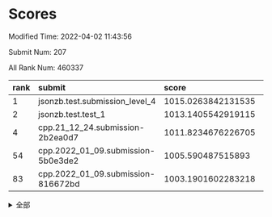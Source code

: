 # Scores

Modified Time: 2022-04-02 11:43:56

Submit Num: 207

All Rank Num: 460337

| rank |               submit               |       score        |       sigma        | pk_num |
| :--- | :--------------------------------- | :----------------- | :----------------- | :----- |
| 1    | jsonzb.test.submission_level_4     | 1015.0263842131535 | 0.8416655749387066 | 8896   |
| 2    | jsonzb.test.test_1                 | 1013.1405542919115 | 0.7847066794846822 | 8901   |
| 4    | cpp.21_12_24.submission-2b2ea0d7   | 1011.8234676226705 | 0.7825287653831343 | 8896   |
| 54   | cpp.2022_01_09.submission-5b0e3de2 | 1005.590487515893  | 0.7422841683817303 | 8894   |
| 83   | cpp.2022_01_09.submission-816672bd | 1003.1901602283218 | 0.721178083359561  | 8895   |


<details>
<summary>全部</summary>

| rank |                 submit                 |       score        |       sigma        | pk_num |
| :--- | :------------------------------------- | :----------------- | :----------------- | :----- |
| 1    | jsonzb.test.submission_level_4         | 1015.0263842131535 | 0.8416655749387066 | 8896   |
| 2    | jsonzb.test.test_1                     | 1013.1405542919115 | 0.7847066794846822 | 8901   |
| 3    | gobigger.level_3.submission_level_3_31 | 1012.3372376660893 | 0.7775366406680717 | 8896   |
| 4    | cpp.21_12_24.submission-2b2ea0d7       | 1011.8234676226705 | 0.7825287653831343 | 8896   |
| 5    | gobigger.level_3.submission_level_3_24 | 1011.2928206161536 | 0.7621372014474719 | 8891   |
| 6    | gobigger.level_3.submission_level_3_16 | 1011.230559620172  | 0.7706682965055033 | 8894   |
| 7    | gobigger.level_3.submission_level_3_15 | 1011.1074271941527 | 0.7775033723792779 | 8898   |
| 8    | gobigger.level_3.submission_level_3_19 | 1011.0971293581837 | 0.7787980587775228 | 8893   |
| 9    | gobigger.level_3.submission_level_3_5  | 1010.8951233449316 | 0.7728940735172678 | 8893   |
| 10   | gobigger.level_3.submission_level_3_23 | 1010.8752280716764 | 0.7835009935205014 | 8895   |
| 11   | gobigger.level_3.submission_level_3_4  | 1010.8225261073948 | 0.7630865215777348 | 8897   |
| 12   | gobigger.level_3.submission_level_3_37 | 1010.821381795103  | 0.778539548912505  | 8896   |
| 13   | gobigger.level_3.submission_level_3_47 | 1010.8086739970297 | 0.7538558171306026 | 8893   |
| 14   | gobigger.level_3.submission_level_3_35 | 1010.7686401797339 | 0.7644440552915333 | 8895   |
| 15   | gobigger.level_3.submission_level_3_48 | 1010.6477252998731 | 0.7599398784780773 | 8894   |
| 16   | gobigger.level_3.submission_level_3_41 | 1010.3811536579454 | 0.7565571720568544 | 8893   |
| 17   | gobigger.level_3.submission_level_3_9  | 1010.3589562931602 | 0.8104663469223464 | 8897   |
| 18   | gobigger.level_3.submission_level_3_27 | 1010.3444643413482 | 0.7556785962449575 | 8894   |
| 19   | gobigger.level_3.submission_level_3_25 | 1010.2754294200049 | 0.7676364516011117 | 8898   |
| 20   | gobigger.level_3.submission_level_3_7  | 1010.1346059500343 | 0.7518435049439127 | 8892   |
| 21   | gobigger.level_3.submission_level_3_20 | 1010.1266532253813 | 0.7578810760818702 | 8892   |
| 22   | gobigger.level_3.submission_level_3_39 | 1010.0996415139556 | 0.7578081453904123 | 8890   |
| 23   | gobigger.level_3.submission_level_3_12 | 1010.0801548885439 | 0.757167810419067  | 8894   |
| 24   | gobigger.level_3.submission_level_3_33 | 1010.0393603229352 | 0.7423132164732392 | 8897   |
| 25   | gobigger.level_3.submission_level_3_26 | 1009.9727151945987 | 0.7706065136286472 | 8894   |
| 26   | gobigger.level_3.submission_level_3_38 | 1009.8869693758187 | 0.7529873526210442 | 8898   |
| 27   | gobigger.level_3.submission_level_3_30 | 1009.8654680702888 | 0.7557778458483176 | 8902   |
| 28   | gobigger.level_3.submission_level_3_45 | 1009.8512345656909 | 0.7436766433168186 | 8896   |
| 29   | gobigger.level_3.submission_level_3_8  | 1009.8024956200445 | 0.7412229299375397 | 8899   |
| 30   | gobigger.level_3.submission_level_3_44 | 1009.7978137226459 | 0.7565414127515787 | 8897   |
| 31   | gobigger.level_3.submission_level_3_13 | 1009.792297818909  | 0.757733435184177  | 8894   |
| 32   | gobigger.level_3.submission_level_3_1  | 1009.750442872853  | 0.7603285245496124 | 8893   |
| 33   | gobigger.level_3.submission_level_3_42 | 1009.7317540662357 | 0.7643012722183409 | 8898   |
| 34   | gobigger.level_3.submission_level_3_10 | 1009.7175580664755 | 0.7347028022100045 | 8896   |
| 35   | gobigger.level_3.submission_level_3_43 | 1009.6586083349368 | 0.7839385131526926 | 8896   |
| 36   | gobigger.level_3.submission_level_3_18 | 1009.4982134243256 | 0.7764033706902309 | 8890   |
| 37   | gobigger.level_3.submission_level_3_28 | 1009.4490345003564 | 0.7517367698573836 | 8895   |
| 38   | gobigger.level_3.submission_level_3_2  | 1009.4203680256331 | 0.7607568228326186 | 8896   |
| 39   | gobigger.level_3.submission_level_3_29 | 1009.4125251028125 | 0.7393424358301973 | 8894   |
| 40   | gobigger.level_3.submission_level_3_3  | 1009.4116564432138 | 0.7676335290774337 | 8893   |
| 41   | gobigger.level_3.submission_level_3_22 | 1009.2916721056739 | 0.7342045376923184 | 8896   |
| 42   | gobigger.level_3.submission_level_3_46 | 1009.2397939858461 | 0.7639226661574708 | 8896   |
| 43   | gobigger.level_3.submission_level_3_6  | 1009.2099721136303 | 0.7458472719357375 | 8890   |
| 44   | gobigger.level_3.submission_level_3_34 | 1009.2029917899558 | 0.7470322757053979 | 8899   |
| 45   | gobigger.level_3.submission_level_3_14 | 1009.1524251356709 | 0.7458469660141425 | 8898   |
| 46   | gobigger.level_3.submission_level_3_21 | 1009.1389907332065 | 0.7545514709622372 | 8896   |
| 47   | gobigger.level_3.submission_level_3_32 | 1009.0131062749759 | 0.7488855722250656 | 8895   |
| 48   | gobigger.level_3.submission_level_3_40 | 1008.9852683777738 | 0.7336915641693025 | 8899   |
| 49   | gobigger.level_3.submission_level_3_17 | 1008.9266776852998 | 0.765520635831324  | 8895   |
| 50   | gobigger.level_3.submission_level_3_11 | 1008.9190907701883 | 0.7368580637750912 | 8898   |
| 51   | gobigger.level_3.submission_level_3_49 | 1008.8422352294981 | 0.747013088187132  | 8901   |
| 52   | gobigger.level_3.submission_level_3_0  | 1008.5374988541423 | 0.766766143087863  | 8895   |
| 53   | gobigger.level_3.submission_level_3_36 | 1008.3031767110522 | 0.7699667210625762 | 8896   |
| 54   | cpp.2022_01_09.submission-5b0e3de2     | 1005.590487515893  | 0.7422841683817303 | 8894   |
| 55   | gobigger.level_1.submission_level_1_20 | 1005.0837910383601 | 0.7237007536594298 | 8897   |
| 56   | gobigger.level_1.submission_level_1_11 | 1004.6358473063838 | 0.7153892106830444 | 8898   |
| 57   | gobigger.level_1.submission_level_1_7  | 1004.481317352488  | 0.7240997359870556 | 8890   |
| 58   | gobigger.level_1.submission_level_1_9  | 1004.4646057389966 | 0.72958200960106   | 8894   |
| 59   | gobigger.level_1.submission_level_1_35 | 1004.42231832938   | 0.7104638333906341 | 8897   |
| 60   | gobigger.level_1.submission_level_1_36 | 1004.3940583413294 | 0.709323473304612  | 8895   |
| 61   | gobigger.level_1.submission_level_1_10 | 1004.3679908990827 | 0.7163583682900951 | 8895   |
| 62   | gobigger.level_1.submission_level_1_17 | 1004.2816966927713 | 0.7154083639977866 | 8896   |
| 63   | gobigger.level_1.submission_level_1_49 | 1004.2512476424282 | 0.7176705641274623 | 8898   |
| 64   | gobigger.level_1.submission_level_1_41 | 1004.1853711308422 | 0.7210821785007615 | 8891   |
| 65   | gobigger.level_1.submission_level_1_2  | 1004.0801566403767 | 0.714172385007099  | 8898   |
| 66   | gobigger.level_1.submission_level_1_3  | 1004.0020784608274 | 0.7075118903439389 | 8897   |
| 67   | gobigger.level_1.submission_level_1_29 | 1003.9718048970585 | 0.7273304060685264 | 8893   |
| 68   | gobigger.level_1.submission_level_1_47 | 1003.9344118383578 | 0.7087169689371273 | 8895   |
| 69   | gobigger.level_1.submission_level_1_44 | 1003.9213239782385 | 0.7152816807288572 | 8893   |
| 70   | gobigger.level_1.submission_level_1_26 | 1003.8965579526869 | 0.7144136705244327 | 8892   |
| 71   | gobigger.level_1.submission_level_1_0  | 1003.7136722618345 | 0.7187479263622908 | 8895   |
| 72   | gobigger.level_1.submission_level_1_45 | 1003.6889384679752 | 0.7165527336481542 | 8898   |
| 73   | gobigger.level_1.submission_level_1_1  | 1003.5543458838268 | 0.7064023163224881 | 8897   |
| 74   | gobigger.level_1.submission_level_1_38 | 1003.4550045830824 | 0.716342722961894  | 8899   |
| 75   | gobigger.level_1.submission_level_1_46 | 1003.4494384725281 | 0.7161661482103792 | 8893   |
| 76   | gobigger.level_1.submission_level_1_14 | 1003.3891684139701 | 0.7167703403015007 | 8893   |
| 77   | gobigger.level_1.submission_level_1_37 | 1003.3230031910466 | 0.7129966831685959 | 8898   |
| 78   | gobigger.level_1.submission_level_1_33 | 1003.2888875136724 | 0.704090958305596  | 8896   |
| 79   | gobigger.level_1.submission_level_1_21 | 1003.2792463534289 | 0.7126416449568952 | 8901   |
| 80   | gobigger.level_1.submission_level_1_5  | 1003.2386442908573 | 0.7189381168160487 | 8894   |
| 81   | gobigger.level_1.submission_level_1_18 | 1003.2354796478031 | 0.7160572765531026 | 8894   |
| 82   | gobigger.level_1.submission_level_1_34 | 1003.2161942919851 | 0.7047178376593765 | 8899   |
| 83   | cpp.2022_01_09.submission-816672bd     | 1003.1901602283218 | 0.721178083359561  | 8895   |
| 84   | gobigger.level_1.submission_level_1_31 | 1003.0272991467385 | 0.7178022667407785 | 8890   |
| 85   | gobigger.level_1.submission_level_1_40 | 1002.9988848753834 | 0.7220751214147406 | 8890   |
| 86   | gobigger.level_1.submission_level_1_24 | 1002.9909775284441 | 0.7223978733720312 | 8892   |
| 87   | gobigger.level_1.submission_level_1_28 | 1002.9802709770713 | 0.7083347219277846 | 8896   |
| 88   | gobigger.level_1.submission_level_1_30 | 1002.9458384321985 | 0.7108508320791044 | 8896   |
| 89   | gobigger.level_1.submission_level_1_12 | 1002.9153364906927 | 0.7069453676970482 | 8895   |
| 90   | gobigger.level_1.submission_level_1_19 | 1002.874712260791  | 0.7143377634923709 | 8893   |
| 91   | gobigger.level_1.submission_level_1_4  | 1002.8556794732315 | 0.7132516405475554 | 8894   |
| 92   | gobigger.level_1.submission_level_1_39 | 1002.8096795184184 | 0.7209587520591112 | 8897   |
| 93   | gobigger.level_1.submission_level_1_27 | 1002.7998604177048 | 0.7113145662536648 | 8896   |
| 94   | gobigger.level_1.submission_level_1_22 | 1002.7987665308011 | 0.7155706283847205 | 8893   |
| 95   | gobigger.level_1.submission_level_1_32 | 1002.7942188367138 | 0.7074551625121491 | 8895   |
| 96   | gobigger.level_1.submission_level_1_6  | 1002.7704478897159 | 0.7161244670231307 | 8898   |
| 97   | gobigger.level_1.submission_level_1_16 | 1002.7698508048292 | 0.7173058742748728 | 8893   |
| 98   | gobigger.level_1.submission_level_1_42 | 1002.6682778260802 | 0.7152346381080242 | 8895   |
| 99   | gobigger.level_1.submission_level_1_48 | 1002.6232381490491 | 0.7192719910062696 | 8895   |
| 100  | gobigger.level_1.submission_level_1_15 | 1002.5444068488919 | 0.7113609298138917 | 8900   |
| 101  | gobigger.level_1.submission_level_1_43 | 1002.4728450543145 | 0.7150335769787196 | 8896   |
| 102  | gobigger.level_1.submission_level_1_8  | 1002.4195245432719 | 0.7123080083923947 | 8899   |
| 103  | gobigger.level_1.submission_level_1_23 | 1002.3950046397026 | 0.7030761358510064 | 8896   |
| 104  | gobigger.level_1.submission_level_1_25 | 1002.0860391083032 | 0.7214671682055663 | 8897   |
| 105  | gobigger.level_1.submission_level_1_13 | 1001.971929520422  | 0.7055388858302931 | 8899   |
| 106  | gobigger.random.submission_random_32   | 997.2036302317999  | 0.7040690700501253 | 8893   |
| 107  | gobigger.random.submission_random_29   | 996.8450278972314  | 0.7019556918985802 | 8901   |
| 108  | gobigger.random.submission_random_38   | 996.7974427893367  | 0.7066022572318076 | 8895   |
| 109  | gobigger.random.submission_random_21   | 996.5761209532219  | 0.7194143458576572 | 8897   |
| 110  | gobigger.random.submission_random_1    | 996.5747239550836  | 0.7107722109360234 | 8892   |
| 111  | gobigger.random.submission_random_30   | 996.5338947634041  | 0.7129312277328299 | 8901   |
| 112  | gobigger.random.submission_random_25   | 996.5105458026178  | 0.7142395823316208 | 8895   |
| 113  | gobigger.random.submission_random_9    | 996.4936855436935  | 0.7016931907223849 | 8892   |
| 114  | gobigger.random.submission_random_48   | 996.4744681528522  | 0.7163537111915995 | 8896   |
| 115  | gobigger.random.submission_random_37   | 996.4605064639245  | 0.7107386505236466 | 8896   |
| 116  | gobigger.random.submission_random_35   | 996.4482284114159  | 0.7065729235840816 | 8895   |
| 117  | gobigger.random.submission_random_6    | 996.4378987737182  | 0.7012090870474991 | 8892   |
| 118  | gobigger.random.submission_random_49   | 996.4316852938177  | 0.7245231527413355 | 8894   |
| 119  | gobigger.random.submission_random_11   | 996.3966145428393  | 0.7147994643271957 | 8897   |
| 120  | gobigger.random.submission_random_17   | 996.3487712363411  | 0.7056288885233802 | 8895   |
| 121  | gobigger.random.submission_random_23   | 996.296910970695   | 0.7165685073763278 | 8892   |
| 122  | gobigger.random.submission_random_4    | 996.2648800841731  | 0.7037354535045095 | 8897   |
| 123  | gobigger.random.submission_random_36   | 996.2486138393542  | 0.7046481386048583 | 8892   |
| 124  | gobigger.random.submission_random_2    | 996.234933362294   | 0.6986176980079073 | 8892   |
| 125  | gobigger.random.submission_random_24   | 996.221911297741   | 0.7103967574653894 | 8895   |
| 126  | gobigger.random.submission_random_10   | 996.1628028176254  | 0.7087246810488418 | 8892   |
| 127  | gobigger.random.submission_random_31   | 996.1294675848197  | 0.6986251958074642 | 8894   |
| 128  | gobigger.random.submission_random_14   | 996.0914923806328  | 0.712872621258661  | 8900   |
| 129  | gobigger.random.submission_random_42   | 996.0749827919681  | 0.7141169124037413 | 8896   |
| 130  | gobigger.random.submission_random_12   | 996.0292527837164  | 0.7163195397519292 | 8889   |
| 131  | gobigger.random.submission_random_41   | 996.0073508517096  | 0.7112935394312986 | 8894   |
| 132  | gobigger.random.submission_random_33   | 995.9958983076806  | 0.7108379378855804 | 8891   |
| 133  | gobigger.random.submission_random_13   | 995.9739626519678  | 0.7137042582969984 | 8898   |
| 134  | gobigger.random.submission_random_15   | 995.9281368402236  | 0.7182841781924425 | 8897   |
| 135  | gobigger.random.submission_random_3    | 995.9221341722069  | 0.7284857541869151 | 8897   |
| 136  | gobigger.random.submission_random_8    | 995.8512934460296  | 0.7325231874598241 | 8897   |
| 137  | gobigger.random.submission_random_5    | 995.7837868836566  | 0.706895703045807  | 8892   |
| 138  | gobigger.random.submission_random_18   | 995.7230618168013  | 0.7122366630034133 | 8896   |
| 139  | gobigger.random.submission_random_19   | 995.7181772891538  | 0.7186006478459102 | 8897   |
| 140  | gobigger.random.submission_random_45   | 995.6766669263784  | 0.7000347071577792 | 8897   |
| 141  | gobigger.random.submission_random_46   | 995.662654863824   | 0.7321331941587004 | 8895   |
| 142  | gobigger.random.submission_random_26   | 995.6619796047419  | 0.7237870859559558 | 8894   |
| 143  | gobigger.random.submission_random_34   | 995.6242035709386  | 0.719128265784952  | 8895   |
| 144  | gobigger.random.submission_random_39   | 995.6111205122437  | 0.7019969735049189 | 8896   |
| 145  | gobigger.random.submission_random_43   | 995.5672047388244  | 0.7198388356052481 | 8901   |
| 146  | gobigger.random.submission_random_16   | 995.4802662055848  | 0.703363364658335  | 8900   |
| 147  | gobigger.random.submission_random_7    | 995.4680383803833  | 0.7211965206906236 | 8895   |
| 148  | gobigger.random.submission_random_0    | 995.4622552686584  | 0.7140499851418153 | 8894   |
| 149  | gobigger.random.submission_random_44   | 995.3837555366889  | 0.7104132964862    | 8896   |
| 150  | gobigger.random.submission_random_27   | 995.3613591156893  | 0.699617917491858  | 8896   |
| 151  | gobigger.random.submission_random_28   | 995.3405470234169  | 0.7133610327919337 | 8898   |
| 152  | gobigger.random.submission_random_20   | 995.316960141953   | 0.7265434748577341 | 8896   |
| 153  | gobigger.random.submission_random_47   | 995.3086550867624  | 0.7104104138502153 | 8897   |
| 154  | gobigger.level_2.submission_level_2_43 | 995.1821715059991  | 0.7247023963938032 | 8898   |
| 155  | gobigger.random.submission_random_22   | 995.0530243592566  | 0.731656698608895  | 8896   |
| 156  | gobigger.level_2.submission_level_2_36 | 994.8315928921908  | 0.7225045888777556 | 8898   |
| 157  | gobigger.level_2.submission_level_2_35 | 994.5659532031752  | 0.728738920893161  | 8894   |
| 158  | gobigger.random.submission_random_40   | 994.3422611738848  | 0.710774175021559  | 8893   |
| 159  | gobigger.level_2.submission_level_2_40 | 993.2687873438679  | 0.7337037947732379 | 8891   |
| 160  | gobigger.level_2.submission_level_2_31 | 993.1411887895632  | 0.7342343549001544 | 8899   |
| 161  | gobigger.level_2.submission_level_2_30 | 993.0690735988959  | 0.7408788011313819 | 8895   |
| 162  | gobigger.level_2.submission_level_2_16 | 993.0450714688396  | 0.7430297945113534 | 8895   |
| 163  | gobigger.level_2.submission_level_2_13 | 992.9630489344515  | 0.7380080232591711 | 8888   |
| 164  | gobigger.level_2.submission_level_2_5  | 992.7995447238441  | 0.7440006856059723 | 8896   |
| 165  | gobigger.level_2.submission_level_2_19 | 992.7842855111691  | 0.7415547822162447 | 8897   |
| 166  | gobigger.level_2.submission_level_2_27 | 992.7528616758995  | 0.7315578655375152 | 8898   |
| 167  | gobigger.level_2.submission_level_2_46 | 992.7461914380009  | 0.736644830781021  | 8897   |
| 168  | gobigger.level_2.submission_level_2_41 | 992.6933684164343  | 0.7407392697705772 | 8899   |
| 169  | gobigger.level_2.submission_level_2_10 | 992.6043157346459  | 0.733282834085703  | 8891   |
| 170  | gobigger.level_2.submission_level_2_6  | 992.5464018825623  | 0.7492978444347498 | 8898   |
| 171  | gobigger.level_2.submission_level_2_11 | 992.5327729552519  | 0.746446396574466  | 8894   |
| 172  | gobigger.level_2.submission_level_2_49 | 992.5050263712993  | 0.7471213543322563 | 8893   |
| 173  | gobigger.level_2.submission_level_2_4  | 992.4927740728207  | 0.7478580492819408 | 8895   |
| 174  | gobigger.level_2.submission_level_2_32 | 992.4251875120872  | 0.7630110453108752 | 8898   |
| 175  | gobigger.level_2.submission_level_2_37 | 992.419494713165   | 0.7639541723090854 | 8895   |
| 176  | gobigger.level_2.submission_level_2_3  | 992.3869892870015  | 0.7353138747077582 | 8903   |
| 177  | gobigger.level_2.submission_level_2_34 | 992.3190297187157  | 0.7581556672275592 | 8895   |
| 178  | gobigger.level_2.submission_level_2_12 | 992.1663476497847  | 0.7550488095468635 | 8897   |
| 179  | gobigger.level_2.submission_level_2_24 | 992.1232839558471  | 0.7528198405992145 | 8899   |
| 180  | gobigger.level_2.submission_level_2_28 | 992.0150166378386  | 0.7551675027942537 | 8895   |
| 181  | gobigger.level_2.submission_level_2_8  | 991.9733530095077  | 0.7440614730468881 | 8890   |
| 182  | gobigger.level_2.submission_level_2_21 | 991.9721099098319  | 0.758527769663307  | 8895   |
| 183  | gobigger.level_2.submission_level_2_7  | 991.9322330385677  | 0.7383724885097623 | 8898   |
| 184  | gobigger.level_2.submission_level_2_14 | 991.9205417089765  | 0.7344150941187029 | 8898   |
| 185  | gobigger.level_2.submission_level_2_0  | 991.8742026543736  | 0.7396100254939328 | 8897   |
| 186  | gobigger.level_2.submission_level_2_33 | 991.857678943401   | 0.745727137578094  | 8894   |
| 187  | gobigger.level_2.submission_level_2_47 | 991.845558102642   | 0.7487368645082957 | 8894   |
| 188  | gobigger.level_2.submission_level_2_1  | 991.8100366402571  | 0.7422702135689131 | 8899   |
| 189  | gobigger.level_2.submission_level_2_20 | 991.75676725235    | 0.7547804536314235 | 8896   |
| 190  | gobigger.level_2.submission_level_2_18 | 991.748890372639   | 0.741138840856421  | 8892   |
| 191  | gobigger.level_2.submission_level_2_44 | 991.7167559963923  | 0.7518116832354476 | 8893   |
| 192  | gobigger.level_2.submission_level_2_48 | 991.6085081098884  | 0.7573336220715374 | 8896   |
| 193  | gobigger.level_2.submission_level_2_45 | 991.536391144173   | 0.7306211565571624 | 8899   |
| 194  | gobigger.level_2.submission_level_2_26 | 991.2891148733163  | 0.7725328344974586 | 8896   |
| 195  | gobigger.level_2.submission_level_2_22 | 991.2821103192009  | 0.7402208932143484 | 8893   |
| 196  | gobigger.level_2.submission_level_2_15 | 991.2551449787009  | 0.7609965980353685 | 8894   |
| 197  | gobigger.level_2.submission_level_2_25 | 991.2303356182291  | 0.7507450896034116 | 8896   |
| 198  | gobigger.level_2.submission_level_2_17 | 991.0399975959975  | 0.7541598544861965 | 8892   |
| 199  | gobigger.level_2.submission_level_2_29 | 991.0276068495826  | 0.7625747436188177 | 8895   |
| 200  | gobigger.level_2.submission_level_2_9  | 991.0195465796544  | 0.7640126697281058 | 8891   |
| 201  | gobigger.level_2.submission_level_2_38 | 990.9060061912772  | 0.7485248137530758 | 8897   |
| 202  | gobigger.level_2.submission_level_2_39 | 990.8135695725712  | 0.7541046737200572 | 8893   |
| 203  | gobigger.level_2.submission_level_2_23 | 990.677219289907   | 0.7578964597758111 | 8892   |
| 204  | gobigger.level_2.submission_level_2_2  | 990.5802031931024  | 0.7765267962676689 | 8891   |
| 205  | gobigger.level_2.submission_level_2_42 | 990.5203535173895  | 0.7647932794572798 | 8901   |
| 206  | gobigger.none.submission_none_0        | 977.2780911045737  | 1.4334244921718104 | 8898   |
| 207  | gobigger.none.submission_none_1        | 974.1023930695449  | 1.7735021989301119 | 8895   |

</details>